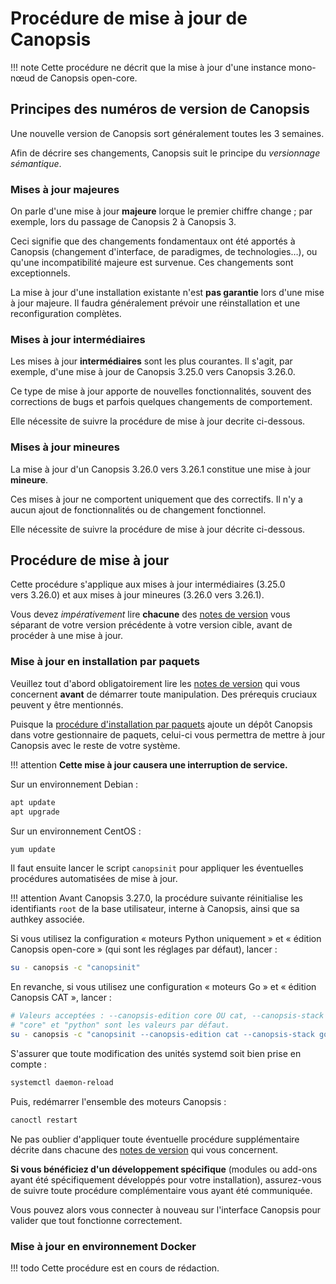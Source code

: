 # Procédure de mise à jour de Canopsis

!!! note
    Cette procédure ne décrit que la mise à jour d'une instance mono-nœud de Canopsis open-core.

## Principes des numéros de version de Canopsis

Une nouvelle version de Canopsis sort généralement toutes les 3 semaines.

Afin de décrire ses changements, Canopsis suit le principe du *versionnage sémantique*.

### Mises à jour majeures

On parle d'une mise à jour **majeure** lorque le premier chiffre change ; par exemple, lors du passage de Canopsis 2 à Canopsis 3.

Ceci signifie que des changements fondamentaux ont été apportés à Canopsis (changement d'interface, de paradigmes, de technologies…), ou qu'une incompatibilité majeure est survenue. Ces changements sont exceptionnels.

La mise à jour d'une installation existante n'est **pas garantie** lors d'une mise à jour majeure. Il faudra généralement prévoir une réinstallation et une reconfiguration complètes.

### Mises à jour intermédiaires

Les mises à jour **intermédiaires** sont les plus courantes. Il s'agit, par exemple, d'une mise à jour de Canopsis 3.25.0 vers Canopsis 3.26.0.

Ce type de mise à jour apporte de nouvelles fonctionnalités, souvent des corrections de bugs et parfois quelques changements de comportement.

Elle nécessite de suivre la procédure de mise à jour decrite ci-dessous.

### Mises à jour mineures

La mise à jour d'un Canopsis 3.26.0 vers 3.26.1 constitue une mise à jour **mineure**.

Ces mises à jour ne comportent uniquement que des correctifs. Il n'y a aucun ajout de fonctionnalités ou de changement fonctionnel.

Elle nécessite de suivre la procédure de mise à jour décrite ci-dessous.

## Procédure de mise à jour

Cette procédure s'applique aux mises à jour intermédiaires (3.25.0 vers 3.26.0) et aux mises à jour mineures (3.26.0 vers 3.26.1).

Vous devez *impérativement* lire **chacune** des [notes de version](../../index.md) vous séparant de votre version précédente à votre version cible, avant de procéder à une mise à jour.

### Mise à jour en installation par paquets

Veuillez tout d'abord obligatoirement lire les [notes de version](../../index.md) qui vous concernent **avant** de démarrer toute manipulation. Des prérequis cruciaux peuvent y être mentionnés.

Puisque la [procédure d'installation par paquets](../installation/installation-paquets.md) ajoute un dépôt Canopsis dans votre gestionnaire de paquets, celui-ci vous permettra de mettre à jour Canopsis avec le reste de votre système.

!!! attention
    **Cette mise à jour causera une interruption de service.**

Sur un environnement Debian :
```sh
apt update
apt upgrade
```

Sur un environnement CentOS :
```sh
yum update
```

Il faut ensuite lancer le script `canopsinit` pour appliquer les éventuelles procédures automatisées de mise à jour.

!!! attention
    Avant Canopsis 3.27.0, la procédure suivante réinitialise les identifiants `root` de la base utilisateur, interne à Canopsis, ainsi que sa authkey associée.

Si vous utilisez la configuration « moteurs Python uniquement » et « édition Canopsis open-core » (qui sont les réglages par défaut), lancer :
```sh
su - canopsis -c "canopsinit"
```

En revanche, si vous utilisez une configuration « moteurs Go » et « édition Canopsis CAT », lancer :
```sh
# Valeurs acceptées : --canopsis-edition core OU cat, --canopsis-stack python OU go.
# "core" et "python" sont les valeurs par défaut.
su - canopsis -c "canopsinit --canopsis-edition cat --canopsis-stack go"
```

S'assurer que toute modification des unités systemd soit bien prise en compte :
```sh
systemctl daemon-reload
```

Puis, redémarrer l'ensemble des moteurs Canopsis :
```sh
canoctl restart
```

Ne pas oublier d'appliquer toute éventuelle procédure supplémentaire décrite dans chacune des [notes de version](../../index.md) qui vous concernent.

**Si vous bénéficiez d'un développement spécifique** (modules ou add-ons ayant été spécifiquement développés pour votre installation), assurez-vous de suivre toute procédure complémentaire vous ayant été communiquée.

Vous pouvez alors vous connecter à nouveau sur l'interface Canopsis pour valider que tout fonctionne correctement.

### Mise à jour en environnement Docker

!!! todo
    Cette procédure est en cours de rédaction.
